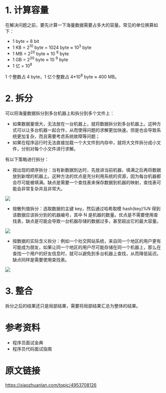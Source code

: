 <link rel="stylesheet" type="text/css" href="https://cyc2018.github.io/Resources/xiaozhuanlan.css"> 

# 1. 计算容量

在解决问题之前，要先计算一下海量数据需要占多大的容量。常见的单位换算如下：

- 1 byte = 8 bit
- 1 KB = 2<sup>10</sup> byte = 1024 byte ≈ 10<sup>3</sup> byte
- 1 MB = 2<sup>20</sup> byte ≈ 10 <sup>6</sup> byte
- 1 GB = 2<sup>30</sup> byte ≈ 10 <sup>9</sup> byte
- 1 亿 = 10<sup>8</sup>

1 个整数占 4 byte，1 亿个整数占 4*10<sup>8</sup> byte ≈ 400 MB。

# 2. 拆分

可以将海量数据拆分到多台机器上和拆分到多个文件上：

- 如果数据量很大，无法放在一台机器上，就将数据拆分到多台机器上。这种方式可以让多台机器一起合作，从而使得问题的求解更加快速。但是也会导致系统更加复杂，而且需要考虑系统故障等问题；
- 如果在程序运行时无法直接加载一个大文件到内存中，就将大文件拆分成小文件，分别对每个小文件进行求解。

有以下策略进行拆分：

- 按出现的顺序拆分：当有新数据到达时，先放进当前机器，填满之后再将数据放到新增的机器上。这种方法的优点是充分利用系统的资源，因为每台机器都会尽可能被填满。缺点是需要一个查找表来保存数据到机器的映射，查找表可能会非常复杂并且非常大。

![](https://diycode.b0.upaiyun.com/photo/2019/db717a04252277657dc989cdcc38062e.png)

- 按散列值拆分：选取数据的主键 key，然后通过哈希取模 hash(key)%N 得到该数据应该拆分到的机器编号，其中 N 是机器的数量。优点是不需要使用查找表，缺点是可能会导致一台机器存储的数据过多，甚至超出它的最大容量。

![](https://diycode.b0.upaiyun.com/photo/2019/868080a2b31ca495d028d9828ae56318.png)

- 按数据的实际含义拆分：例如一个社交网站系统，来自同一个地区的用户更有可能成为朋友，如果让同一个地区的用户尽可能存储在同一个机器上，那么在查找一个用户的好友信息时，就可以避免到多台机器上查找，从而降低延迟。缺点同样是需要使用查找表。

![](https://diycode.b0.upaiyun.com/photo/2019/98a8414e87a4a8eb0df5e590e9b6a26d.png)

# 3. 整合

拆分之后的结果还只是局部结果，需要将局部结果汇总为整体的结果。

# 参考资料

- 程序员面试金典
- 程序员代码面试指南

# 原文链接

https://xiaozhuanlan.com/topic/4953708126